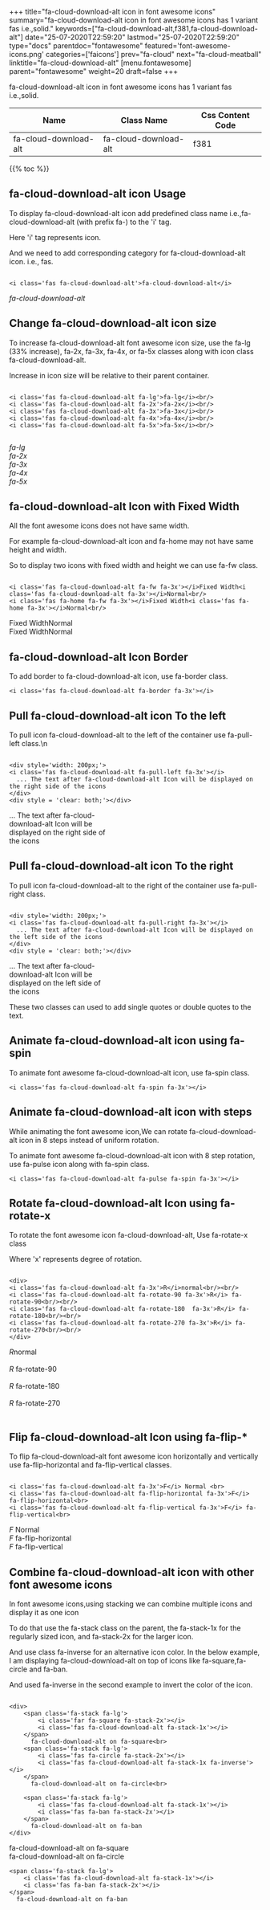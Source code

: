 +++
title="fa-cloud-download-alt icon in font awesome icons"
summary="fa-cloud-download-alt icon in font awesome icons has 1 variant fas i.e.,solid."
keywords=["fa-cloud-download-alt,f381,fa-cloud-download-alt"]
date="25-07-2020T22:59:20"
lastmod="25-07-2020T22:59:20"
type="docs"
parentdoc="fontawesome"
featured='font-awesome-icons.png'
categories=['faicons']
prev="fa-cloud"
next="fa-cloud-meatball"
linktitle="fa-cloud-download-alt"
[menu.fontawesome]
parent="fontawesome"
weight=20
draft=false
+++


fa-cloud-download-alt icon in font awesome icons has 1 variant fas i.e.,solid.

<div class='table-responsive'><table class='table'><thead><tr><th>Name</th><th>Class Name</th><th>Css Content Code</th></tr></thead><tbody><tr><td>fa-cloud-download-alt</td><td>fa-cloud-download-alt</td><td>f381</td></tr></tbody></table></div>


{{% toc %}}


## fa-cloud-download-alt icon Usage

To display fa-cloud-download-alt icon add predefined class name i.e.,fa-cloud-download-alt (with prefix fa-) to the 'i' tag.

Here 'i' tag represents icon.

And we need to add corresponding category for fa-cloud-download-alt icon. i.e., fas.


```

<i class='fas fa-cloud-download-alt'>fa-cloud-download-alt</i>
```

<i class='fas fa-cloud-download-alt'>fa-cloud-download-alt</i>




## Change fa-cloud-download-alt icon size
To increase fa-cloud-download-alt font awesome icon size, use the fa-lg (33% increase), fa-2x, fa-3x, fa-4x, or fa-5x classes along with icon class fa-cloud-download-alt.

Increase in icon size will be relative to their parent container. 

```

<i class='fas fa-cloud-download-alt fa-lg'>fa-lg</i><br/>
<i class='fas fa-cloud-download-alt fa-2x'>fa-2x</i><br/>
<i class='fas fa-cloud-download-alt fa-3x'>fa-3x</i><br/>
<i class='fas fa-cloud-download-alt fa-4x'>fa-4x</i><br/>
<i class='fas fa-cloud-download-alt fa-5x'>fa-5x</i><br/>
            
```

<i class='fas fa-cloud-download-alt fa-lg'>fa-lg</i><br/>
<i class='fas fa-cloud-download-alt fa-2x'>fa-2x</i><br/>
<i class='fas fa-cloud-download-alt fa-3x'>fa-3x</i><br/>
<i class='fas fa-cloud-download-alt fa-4x'>fa-4x</i><br/>
<i class='fas fa-cloud-download-alt fa-5x'>fa-5x</i><br/>
            



## fa-cloud-download-alt Icon with Fixed Width 

All the font awesome icons does not have same width.

For example fa-cloud-download-alt icon and fa-home may not have same height and width.

So to display two icons with fixed width and height we can use fa-fw class.


```

<i class='fas fa-cloud-download-alt fa-fw fa-3x'></i>Fixed Width<i class='fas fa-cloud-download-alt fa-3x'></i>Normal<br/>
<i class='fas fa-home fa-fw fa-3x'></i>Fixed Width<i class='fas fa-home fa-3x'></i>Normal<br/>
```

<i class='fas fa-cloud-download-alt fa-fw fa-3x'></i>Fixed Width<i class='fas fa-cloud-download-alt fa-3x'></i>Normal<br/>
<i class='fas fa-home fa-fw fa-3x'></i>Fixed Width<i class='fas fa-home fa-3x'></i>Normal<br/>



## fa-cloud-download-alt Icon Border 

To add border to fa-cloud-download-alt icon, use fa-border class.


```
<i class='fas fa-cloud-download-alt fa-border fa-3x'></i>

```
<i class='fas fa-cloud-download-alt fa-border fa-3x'></i>





## Pull fa-cloud-download-alt icon To the left

To pull icon fa-cloud-download-alt to the left of the container use fa-pull-left class.\n

```

<div style='width: 200px;'>
<i class='fas fa-cloud-download-alt fa-pull-left fa-3x'></i>
  ... The text after fa-cloud-download-alt Icon will be displayed on the right side of the icons
</div>
<div style = 'clear: both;'></div>
```

<div style='width: 200px;'>
<i class='fas fa-cloud-download-alt fa-pull-left fa-3x'></i>
  ... The text after fa-cloud-download-alt Icon will be displayed on the right side of the icons
</div>
<div style = 'clear: both;'></div>




## Pull fa-cloud-download-alt icon To the right
To pull icon fa-cloud-download-alt to the right of the container use fa-pull-right class.

```

<div style='width: 200px;'>
<i class='fas fa-cloud-download-alt fa-pull-right fa-3x'></i>
  ... The text after fa-cloud-download-alt Icon will be displayed on the left side of the icons
</div>
<div style = 'clear: both;'></div>
```

<div style='width: 200px;'>
<i class='fas fa-cloud-download-alt fa-pull-right fa-3x'></i>
  ... The text after fa-cloud-download-alt Icon will be displayed on the left side of the icons
</div>
<div style = 'clear: both;'></div>

These two classes can used to add single quotes or double quotes to the text.


## Animate fa-cloud-download-alt icon using fa-spin
To animate font awesome fa-cloud-download-alt icon, use fa-spin class.

```
<i class='fas fa-cloud-download-alt fa-spin fa-3x'></i>
```
<i class='fas fa-cloud-download-alt fa-spin fa-3x'></i>




## Animate fa-cloud-download-alt icon with steps
While animating the font awesome icon,We can rotate fa-cloud-download-alt icon in 8 steps instead of uniform rotation.

To animate font awesome fa-cloud-download-alt icon with 8 step rotation, use fa-pulse icon along with fa-spin class.


```
<i class='fas fa-cloud-download-alt fa-pulse fa-spin fa-3x'></i>

```
<i class='fas fa-cloud-download-alt fa-pulse fa-spin fa-3x'></i>





## Rotate fa-cloud-download-alt Icon using fa-rotate-x
To rotate the font awesome icon fa-cloud-download-alt, Use fa-rotate-x class

Where 'x' represents degree of rotation.


```

<div>
<i class='fas fa-cloud-download-alt fa-3x'>R</i>normal<br/><br/>
<i class='fas fa-cloud-download-alt fa-rotate-90 fa-3x'>R</i> fa-rotate-90<br/><br/> 
<i class='fas fa-cloud-download-alt fa-rotate-180  fa-3x'>R</i> fa-rotate-180<br/><br/> 
<i class='fas fa-cloud-download-alt fa-rotate-270 fa-3x'>R</i> fa-rotate-270<br/><br/>
</div>
```

<div>
<i class='fas fa-cloud-download-alt fa-3x'>R</i>normal<br/><br/>
<i class='fas fa-cloud-download-alt fa-rotate-90 fa-3x'>R</i> fa-rotate-90<br/><br/> 
<i class='fas fa-cloud-download-alt fa-rotate-180  fa-3x'>R</i> fa-rotate-180<br/><br/> 
<i class='fas fa-cloud-download-alt fa-rotate-270 fa-3x'>R</i> fa-rotate-270<br/><br/>
</div>




## Flip fa-cloud-download-alt Icon using fa-flip-*
To flip fa-cloud-download-alt font awesome icon horizontally and vertically use fa-flip-horizontal and fa-flip-vertical classes. 

```

<i class='fas fa-cloud-download-alt fa-3x'>F</i> Normal <br>
<i class='fas fa-cloud-download-alt fa-flip-horizontal fa-3x'>F</i> fa-flip-horizontal<br>
<i class='fas fa-cloud-download-alt fa-flip-vertical fa-3x'>F</i> fa-flip-vertical<br>
```

<i class='fas fa-cloud-download-alt fa-3x'>F</i> Normal <br>
<i class='fas fa-cloud-download-alt fa-flip-horizontal fa-3x'>F</i> fa-flip-horizontal<br>
<i class='fas fa-cloud-download-alt fa-flip-vertical fa-3x'>F</i> fa-flip-vertical<br>




## Combine fa-cloud-download-alt icon with other font awesome icons
In font awesome icons,using stacking we can combine multiple icons and display it as one icon 

To do that use the fa-stack class on the parent, the fa-stack-1x for the regularly sized icon, and fa-stack-2x for the larger icon.

And use class fa-inverse for an alternative icon color. 
In the below example, I am displaying fa-cloud-download-alt on top of icons like fa-square,fa-circle and fa-ban.

And used fa-inverse in the second example to invert the color of the icon.

```

<div>
    <span class='fa-stack fa-lg'>
        <i class='far fa-square fa-stack-2x'></i>
        <i class='fas fa-cloud-download-alt fa-stack-1x'></i>
    </span>
      fa-cloud-download-alt on fa-square<br>
    <span class='fa-stack fa-lg'>
        <i class='fas fa-circle fa-stack-2x'></i>
        <i class='fas fa-cloud-download-alt fa-stack-1x fa-inverse'></i>
    </span>
      fa-cloud-download-alt on fa-circle<br>

    <span class='fa-stack fa-lg'>
        <i class='fas fa-cloud-download-alt fa-stack-1x'></i>
        <i class='fas fa-ban fa-stack-2x'></i>
    </span>
      fa-cloud-download-alt on fa-ban
</div>
```

<div>
    <span class='fa-stack fa-lg'>
        <i class='far fa-square fa-stack-2x'></i>
        <i class='fas fa-cloud-download-alt fa-stack-1x'></i>
    </span>
      fa-cloud-download-alt on fa-square<br>
    <span class='fa-stack fa-lg'>
        <i class='fas fa-circle fa-stack-2x'></i>
        <i class='fas fa-cloud-download-alt fa-stack-1x fa-inverse'></i>
    </span>
      fa-cloud-download-alt on fa-circle<br>

    <span class='fa-stack fa-lg'>
        <i class='fas fa-cloud-download-alt fa-stack-1x'></i>
        <i class='fas fa-ban fa-stack-2x'></i>
    </span>
      fa-cloud-download-alt on fa-ban
</div>






